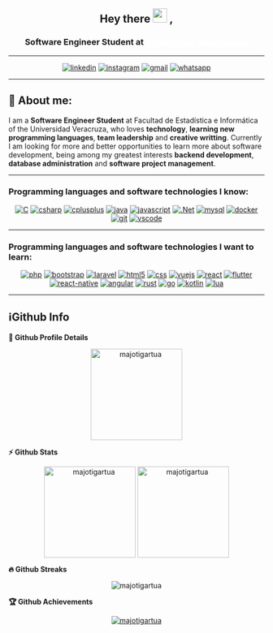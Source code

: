 <h2 align="center">
  Hey there <img src="https://media.giphy.com/media/hvRJCLFzcasrR4ia7z/giphy.gif" width="28"> ,
   <!-- I'm <a href="">María José Torres!</a>!  -->
</h2>


<div>
	<h3 align='center'> 
    Software Engineer Student at <a href="https://www.uv.mx/fei/" target="_blanc" style="color:white;"> Universidad Veracruzana </a> 
	</h3>
</div>

---
<div align="center">

<a href="https://mx.linkedin.com/in/majotigartua/es" target="_blank"><img alt="linkedin" src="https://img.shields.io/badge/LinkedIn-0077B5?style=for-the-badge&logo=linkedin&logoColor=white"></a>
<a href="https://www.instagram.com/majotigartua" target="_blank"><img alt ="instagram" src="https://img.shields.io/badge/Instagram-FFC0CB?style=for-the-badge&logo=instagram&logoColor=black"></a>
<a href="https://mail.google.com/mail/u/0/?fs=1&tf=cm&source=mailto&to=majotigartua@gmail.com" target="_blank"><img alt="gmail" src="https://img.shields.io/badge/Gmail-D14836?style=for-the-badge&logo=gmail&logoColor=white"></a>
<a href="https://wa.me/12281590651"><img alt="whatsapp" src="https://img.shields.io/badge/WhatsApp-25D366?style=for-the-badge&logo=whatsapp&logoColor=white"></a>
</div>

---

## 🧑 About me:


<p>
I am a <b>Software Engineer Student</b> at Facultad de Estadística e Informática of the Universidad Veracruza, who loves <b>technology</b>, <b>learning new programming languages</b>, <b>team leadership</b> and <b>creative writting</b>. Currently I am looking for more and better opportunities to learn more about software development, being among my greatest interests <b>backend development</b>, <b>database administration</b> and <b>software project management</b>.

---
<h3><b>Programming languages and software technologies I know:</b></h3>
<div align="center">
<a href="#"><img alt="C" src="https://img.shields.io/badge/C-00599C?style=for-the-badge&logo=c&logoColor=white"></a>
<a href="#"><img alt="csharp" src="https://img.shields.io/badge/C%23-239120?style=for-the-badge&logo=c-sharp&logoColor=white"></a>
<a href="#"><img alt="cplusplus" src="https://img.shields.io/badge/C%2B%2B-00599C?style=for-the-badge&logo=c%2B%2B&logoColor=white"></a>
<a href="#"><img alt="java" src="https://img.shields.io/badge/Java-ED8B00?style=for-the-badge&logo=openjdk&logoColor=white"></a>
<a href="#"><img alt="javascript" src="https://img.shields.io/badge/JavaScript-F7DF1E?style=for-the-badge&logo=javascript&logoColor=black"></a>
<a href="#"><img alt=".Net" src="https://img.shields.io/badge/.NET-5C2D91?style=for-the-badge&logo=.net&logoColor=white"></a>
<a href="#"><img alt="mysql" src="https://img.shields.io/badge/MySQL-005C84?style=for-the-badge&logo=mysql&logoColor=white"></a>
<a href="#"><img alt="docker" src="https://img.shields.io/badge/docker-blue?style=for-the-badge&logo=docker&logoColor=white"></a>
<a href="#"><img alt="git" src="https://img.shields.io/badge/GIT-E44C30?style=for-the-badge&logo=git&logoColor=white"></a>
<a href="#"><img alt="vscode" src="https://img.shields.io/badge/vscode-0078d7?style=for-the-badge&logo=visualstudiocode&logoColor=white"></a>
</div>

--- 

<h3><b>Programming languages and software technologies I want to learn:</b></h3>

<div align="center">
<a href="#"><img alt="php" src="https://img.shields.io/badge/PHP-777BB4?style=for-the-badge&logo=php&logoColor=white"></a>
<a href="#"><img alt="bootstrap" src="https://img.shields.io/badge/Bootstrap-563D7C?style=for-the-badge&logo=bootstrap&logoColor=white"></a>
<a href="#"><img alt="laravel" src="https://img.shields.io/badge/Laravel-FF2D20?style=for-the-badge&logo=laravel&logoColor=white"></a>
<a href="#"><img alt="html5" src="https://img.shields.io/badge/HTML5-E34F26?style=for-the-badge&logo=html5&logoColor=white"></a>
<a href="#"><img alt="css" src="https://img.shields.io/badge/CSS3-1572B6?style=for-the-badge&logo=css3&logoColor=white"></a>
<a href="#"><img alt="vuejs" src="https://img.shields.io/badge/Vue.js-35495E?style=for-the-badge&logo=vue.js&logoColor=4FC08D"></a>
<a href="#"><img alt="react" src="https://img.shields.io/badge/React-20232A?style=for-the-badge&logo=react&logoColor=61DAFB"></a>
<a href="#"><img alt="flutter" src="https://img.shields.io/badge/Flutter-02569B?style=for-the-badge&logo=flutter&logoColor=white"></a>
<a href="#"><img alt="react-native" src="https://img.shields.io/badge/React_Native-20232A?style=for-the-badge&logo=react&logoColor=61DAFB"></a>
<a href="#"><img alt="angular" src="https://img.shields.io/badge/Angular-DD0031?style=for-the-badge&logo=angular&logoColor=white"></a>
<a href="#"><img alt="rust" src="https://img.shields.io/badge/Rust-000000?style=for-the-badge&logo=rust&logoColor=white"></a>
<a href="#"><img alt="go" src="https://img.shields.io/badge/Go-00ADD8?style=for-the-badge&logo=go&logoColor=white"></a>
<a href="#"><img alt="kotlin" src="https://img.shields.io/badge/Kotlin-0095D5?&style=for-the-badge&logo=kotlin&logoColor=white"></a>
<a href="#"><img alt="lua" src="https://img.shields.io/badge/Lua-2C2D72?style=for-the-badge&logo=lua&logoColor=white"></a>

</div>

---

<h2>ℹGithub Info</h2>
	
<summary><b>🔎 Github Profile Details</b></summary>

<p align="center"><img height="180em" src="https://github-profile-summary-cards.vercel.app/api/cards/profile-details?username=majotigartua&theme=github_dark" alt="majotigartua" align = "center"/></p>

<summary><b>⚡ Github Stats</b></summary>

<p align="center">
<img height="180em" src="https://github-readme-stats.vercel.app/api?username=majotigartua&hide_border=true&count_private=true&show_icons=true&theme=radical" alt="majotigartua" align = "center"/>
<img height="180em" src="https://github-readme-stats.vercel.app/api/top-langs?username=majotigartua&show_icons=true&locale=en&layout=compact&hide_border=true&theme=radical" alt="majotigartua" align = "center"/>
</p>


<summary><b>🔥 Github Streaks</b></summary>
<p align="center"><img src="https://github-readme-streak-stats.herokuapp.com/?user=majotigartua&theme=black-ice&hide_border=true&stroke=0000&background=0D1117&ring=e05397&fire=e05397&currStreakLabel=e05397" alt="majotigartua" /></p>

<!-- </details>
<details>    -->
 <summary><b>🏆 Github Achievements</b></summary>
<p align="center"> <a href="https://github.com/majotigartua"><img src="https://github-profile-trophy.vercel.app/?username=majotigartua&margin-w=5&theme=radical" alt="majotigartua" /></a> </p>

<br>
